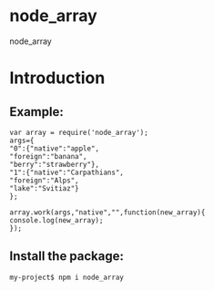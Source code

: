 node_array
==========

node_array


# Introduction


## Example:<br>
`var array = require('node_array');`<br>
`args={`<br>
    `"0":{"native":"apple",`<br>
         `"foreign":"banana",`<br>
         `"berry":"strawberry"},`<br>
    `"1":{"native":"Carpathians",`<br>
          `"foreign":"Alps",`<br>
           `"lake":"Svitiaz"}`<br>
   `};`<br>

`array.work(args,"native","",function(new_array){`<br>
`console.log(new_array);`<br>
`});`<br>

## Install the package:

`my-project$ npm i node_array`
